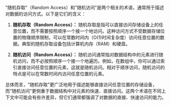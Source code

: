 "随机存取"（Random Access）和"随机访问"是两个相关的术语，通常用于描述对数据的访问方式。以下是它们的含义：

1. **随机存取（Random Access）：** 随机存取是指可以直接访问存储设备上的任意位置，而不需要按照顺序一个接一个地访问。这种访问方式不受数据存储位置的物理顺序限制，可以在常数时间内（O(1)时间复杂度）访问任意位置的数据。典型的随机存取设备包括计算机内存（RAM）和硬盘。

2. **随机访问（Random Access）：** 随机访问通常指对数据结构中的元素进行随机访问，而不必按照顺序一个接一个地遍历。例如，在数组中，你可以通过索引直接访问任意位置的元素，这就是随机访问。相对于顺序访问，随机访问的特点是可以在常数时间内访问任意位置的元素。

总体而言，"随机存取"更广泛地用于描述能够直接访问任意位置的存储设备，而"随机访问"更侧重于数据结构中对元素的快速、直接访问。这两个术语在不同上下文中可能会有些许差异，但它们通常都强调了对数据的直接、快速访问的能力。
